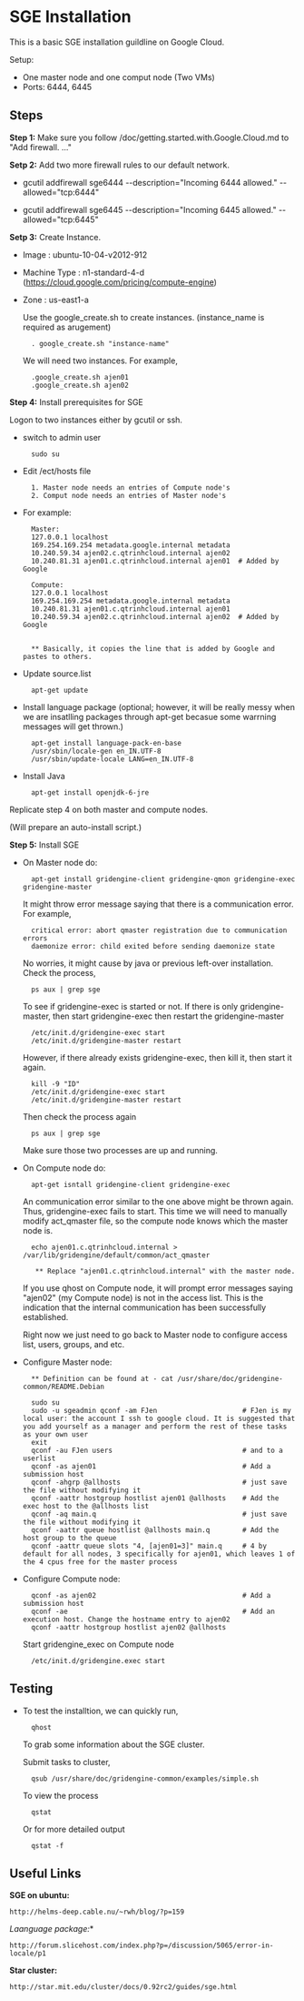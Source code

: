SGE Installation
================

This is a basic SGE installation guildline on Google Cloud.

Setup: 
	
* One master node and one comput node (Two VMs)
* Ports: 6444, 6445

Steps
----------

**Step 1:** Make sure you follow /doc/getting.started.with.Google.Cloud.md to "Add firewall. ..."

**Setp 2:** Add two more firewall rules to our default network.

* gcutil addfirewall sge6444 --description="Incoming 6444 allowed." --allowed="tcp:6444"

* gcutil addfirewall sge6445 --description="Incoming 6445 allowed." --allowed="tcp:6445"

**Setp 3:** Create Instance.

* Image        : ubuntu-10-04-v2012-912
* Machine Type : n1-standard-4-d (https://cloud.google.com/pricing/compute-engine)
* Zone         : us-east1-a
	
	Use the google_create.sh to create instances. (instance_name is required as arugement)

		. google_create.sh "instance-name"
	
	We will need two instances. For example,

		.google_create.sh ajen01
		.google_create.sh ajen02

**Step 4:** Install prerequisites for SGE

Logon to two instances either by gcutil or ssh. 

* switch to admin user
		
		sudo su

* Edit /ect/hosts file 

		1. Master node needs an entries of Compute node's
		2. Comput node needs an entries of Master node's 
	
* For example:
		
		Master:
		127.0.0.1 localhost
		169.254.169.254 metadata.google.internal metadata
		10.240.59.34 ajen02.c.qtrinhcloud.internal ajen02
		10.240.81.31 ajen01.c.qtrinhcloud.internal ajen01  # Added by Google
	
		Compute:
		127.0.0.1 localhost
		169.254.169.254 metadata.google.internal metadata
		10.240.81.31 ajen01.c.qtrinhcloud.internal ajen01
		10.240.59.34 ajen02.c.qtrinhcloud.internal ajen02  # Added by Google

		
		** Basically, it copies the line that is added by Google and pastes to others.

* Update source.list
	
		apt-get update 

* Install language package (optional; however, it will be really messy when we are insatlling packages through apt-get becasue some warrning messages will get thrown.)

		apt-get install language-pack-en-base
		/usr/sbin/locale-gen en_IN.UTF-8
		/usr/sbin/update-locale LANG=en_IN.UTF-8

* Install Java

		apt-get install openjdk-6-jre
	
Replicate step 4 on both master and compute nodes. 

(Will prepare an auto-install script.)

**Step 5:** Install SGE

* On Master node do: 

		apt-get install gridengine-client gridengine-qmon gridengine-exec gridengine-master
	
	It might throw error message saying that there is a communication error. For example,
	
		critical error: abort qmaster registration due to communication errors
		daemonize error: child exited before sending daemonize state
	
	No worries, it might cause by java or previous left-over installation. Check the process, 
		
		ps aux | grep sge
	
	To see if gridengine-exec is started or not. If there is only gridengine-master, then start gridengine-exec then restart the gridengine-master
	
		/etc/init.d/gridengine-exec start
		/etc/init.d/gridengine-master restart
	
	However, if there already exists gridengine-exec, then kill it, then start it again. 
		
		kill -9 "ID"
		/etc/init.d/gridengine-exec start
		/etc/init.d/gridengine-master restart
	
	Then check the process again
		
		ps aux | grep sge 
	
	Make sure those two processes are up and running. 

* On Compute node do:

		apt-get isntall gridengine-client gridengine-exec
	
	An communication error similar to the one above might be thrown again. Thus, gridengine-exec fails to start. This time we will need to manually modify act_qmaster file, so the compute node knows which the master node is.
	
		echo ajen01.c.qtrinhcloud.internal > /var/lib/gridengine/default/common/act_qmaster
	
		 ** Replace "ajen01.c.qtrinhcloud.internal" with the master node. 
	
	If you use qhost on Compute node, it will prompt error messages saying "ajen02" (my Compute node) is not in the access list. This is the indication that the internal communication has been successfully established.
	
	Right now we just need to go back to Master node to configure access list, users, groups, and etc. 

* Configure Master node: 

		** Definition can be found at - cat /usr/share/doc/gridengine-common/README.Debian

		sudo su
		sudo -u sgeadmin qconf -am FJen                     # FJen is my local user: the account I ssh to google cloud. It is suggested that you add yourself as a manager and perform the rest of these tasks as your own user      
		exit
		qconf -au FJen users                                # and to a userlist
		qconf -as ajen01                                    # Add a submission host
		qconf -ahgrp @allhosts                              # just save the file without modifying it
		qconf -aattr hostgroup hostlist ajen01 @allhosts    # Add the exec host to the @allhosts list
		qconf -aq main.q                                    # just save the file without modifying it
		qconf -aattr queue hostlist @allhosts main.q        # Add the host group to the queue
		qconf -aattr queue slots "4, [ajen01=3]" main.q     # 4 by default for all nodes, 3 specifically for ajen01, which leaves 1 of the 4 cpus free for the master process

* Configure Compute node:

		qconf -as ajen02                                    # Add a submission host
		qconf -ae                                           # Add an execution host. Change the hostname entry to ajen02
		qconf -aattr hostgroup hostlist ajen02 @allhosts
	
	Start gridengine_exec on Compute node
	
		/etc/init.d/gridengine.exec start
		
Testing
----------

* To test the installtion, we can quickly run,

		qhost 
	
	To grab some information about the SGE cluster. 
	
	Submit tasks to cluster,
	
		qsub /usr/share/doc/gridengine-common/examples/simple.sh
	
	To view the process 
	 	
	 	qstat 
	
	Or for more detailed output
	
		qstat -f  
		


Useful Links
-----------------

**SGE on ubuntu:** 
	
	http://helms-deep.cable.nu/~rwh/blog/?p=159

*Laanguage package:** 
	
	http://forum.slicehost.com/index.php?p=/discussion/5065/error-in-locale/p1

**Star cluster:** 
	
	http://star.mit.edu/cluster/docs/0.92rc2/guides/sge.html


